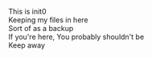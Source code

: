 This is init0
<br>
Keeping my files in here<br>
Sort of as a backup<br>
If you're here, You probably shouldn't be<br>
Keep away

